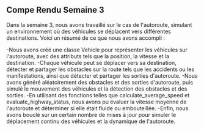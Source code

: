 **Compe Rendu Semaine 3**
---
Dans la semaine 3, nous avons travaillé sur le cas de l'autoroute, simulant un environnement où des véhicules se déplacent vers différentes destinations. Voici un résumé de ce que nous avons accompli :

-Nous avons créé une classe Vehicle pour représenter les véhicules sur l'autoroute, avec des attributs tels que la position, la vitesse et la destination.
-Chaque véhicule peut se déplacer vers sa destination, détecter et partager les obstacles sur la route tels que les accidents ou les manifestations, ainsi que détecter et partager les sorties d'autoroute.
-Nous avons généré aléatoirement des obstacles et des sorties d'autoroute, puis simulé le mouvement des véhicules et la détection des obstacles et des sorties.
-En utilisant des fonctions telles que calculate_average_speed et evaluate_highway_status, nous avons pu évaluer la vitesse moyenne de l'autoroute et déterminer si elle était fluide ou embouteillée.
-Enfin, nous avons bouclé sur un certain nombre de mises à jour pour simuler le déplacement continu des véhicules et la dynamique de l'autoroute.
